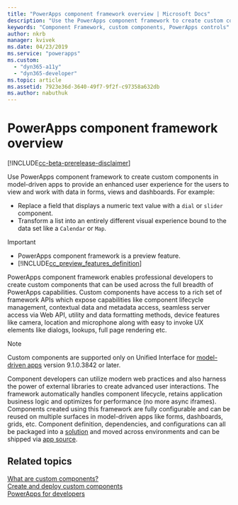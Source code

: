 ```yaml
---
title: "PowerApps component framework overview | Microsoft Docs"
description: "Use the PowerApps component framework to create custom components to provide enhanced experience for people to view and work with data in forms, views, and dashboards."
keywords: "Component Framework, custom components, PowerApps controls"
author: nkrb 
manager: kvivek
ms.date: 04/23/2019
ms.service: "powerapps"
ms.custom:
  - "dyn365-a11y"
  - "dyn365-developer"
ms.topic: article
ms.assetid: 7923e36d-3640-49f7-9f2f-c97358a632db
ms.author: nabuthuk
---
```


# PowerApps component framework overview

[!INCLUDE[cc-beta-prerelease-disclaimer](../../includes/cc-beta-prerelease-disclaimer.md)]

Use PowerApps component framework to create custom components in model-driven apps to provide an enhanced user experience for the users to view and work with data in forms, views and dashboards. For example:

- Replace a field that displays a numeric text value with a `dial` or `slider` component.
- Transform a list into an entirely different visual experience bound to the data set like a `Calendar` or `Map`.

> [!IMPORTANT]
> - PowerApps component framework is a preview feature.
> - [!INCLUDE[cc_preview_features_definition](../../includes/cc-preview-features-definition.md)] 


PowerApps component framework enables professional developers to create custom components that can be used across the full breadth of PowerApps capabilities. Custom components have access to a rich set of framework APIs which expose capabilities like component lifecycle management, contextual data and metadata access, seamless server access via Web API, utility and data formatting methods, device features like camera, location and microphone along with easy to invoke UX elements like dialogs, lookups, full page rendering etc.  

> [!NOTE]
> Custom components are supported only on Unified Interface for [model-driven apps](/powerapps/maker/model-driven-apps/model-driven-app-overview) version 9.1.0.3842 or later.

Component developers can utilize modern web practices and also harness the power of external libraries to create advanced user interactions. The framework automatically handles component lifecycle, retains application business logic and optimizes for performance (no more async iframes). Components created using this framework are fully configurable and can be reused on multiple surfaces in model-driven apps like forms, dashboards, grids, etc. Component definition, dependencies, and configurations can all be packaged into a [solution](https://docs.microsoft.com/en-us/dynamics365/customer-engagement/customize/solutions-overview) and moved across environments and can be shipped via [app source](https://appsource.microsoft.com/en-us/marketplace/apps?page=1&product=dynamics-365).  

## Related topics

[What are custom components?](custom-controls-overview.md)<br/>
[Create and deploy custom components](create-custom-controls-using-pcf.md)<br/>
[PowerApps for developers](https://docs.microsoft.com/powerapps/#pivot=home&panel=developer)

